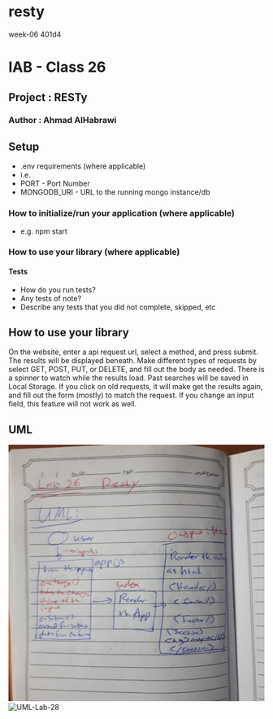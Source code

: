 # resty
week-06 401d4

# lAB - Class 26

## Project : RESTy

### Author : Ahmad AlHabrawi 

## Setup
* .env requirements (where applicable)
* i.e.
 * PORT - Port Number
 * MONGODB_URI - URL to the running mongo instance/db
### How to initialize/run your application (where applicable)
 * e.g. npm start
### How to use your library (where applicable)
#### Tests
* How do you run tests?
* Any tests of note?
* Describe any tests that you did not complete, skipped, etc

## How to use your library
On the website, enter a api request url, select a method, and press submit. The results will be displayed beneath. Make different types of requests by select GET, POST, PUT, or DELETE, and fill out the body as needed. There is a spinner to watch while the results load. Past searches will be saved in Local Storage. If you click on old requests, it will make get the results again, and fill out the form (mostly) to match the request. If you change an input field, this feature will not work as well.

## UML
![UML](./resty/public/class-26.jpg)
![UML-Lab-28](.resty/public/lab28.jpg)
